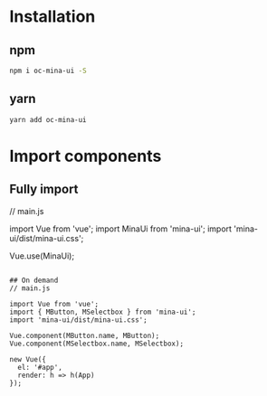 # Installation

## npm

```bash
npm i oc-mina-ui -S
```

## yarn

```bash
yarn add oc-mina-ui
```

# Import components

## Fully import
// main.js

import Vue from 'vue';
import MinaUi from 'mina-ui';
import 'mina-ui/dist/mina-ui.css';

Vue.use(MinaUi);
```

## On demand
// main.js

import Vue from 'vue';
import { MButton, MSelectbox } from 'mina-ui';
import 'mina-ui/dist/mina-ui.css';

Vue.component(MButton.name, MButton);
Vue.component(MSelectbox.name, MSelectbox);

new Vue({
  el: '#app',
  render: h => h(App)
});
```


